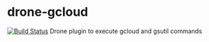 # drone-gcloud
[![Build Status](https://cloud.drone.io/api/badges/viant/drone-gcloud/status.svg)](https://cloud.drone.io/viant/drone-gcloud)
Drone plugin to execute gcloud and gsutil commands
